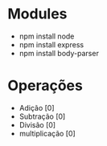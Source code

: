# Modules
- npm install node
- npm install express
- npm install body-parser

# Operações
- Adição [0]
- Subtração [0]
- Divisão [0]
- multiplicação [0]
